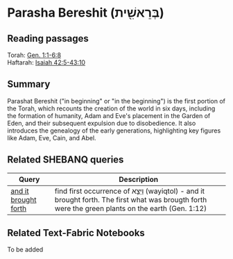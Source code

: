 # Parasha Bereshit (בְּרֵאשִׁ֖ית)

## Reading passages

Torah: <a href="https://www.stepbible.org/?q=version=NASB2020|reference=Gen.1:1-6:8&options=HNVUG" target="_blank">Gen. 1:1-6:8</a><br>
Haftarah: <a href="https://www.stepbible.org/?q=version=NASB2020|reference=Isa.42:5-43:10&options=HNVUG" target="_blank">Isaiah 42:5-43:10</a>

## Summary

Parashat Bereshit ("in beginning" or "in the beginning") is the first portion of the Torah, which recounts the creation of the world in six days, including the formation of humanity, Adam and Eve's placement in the Garden of Eden, and their subsequent expulsion due to disobedience. It also introduces the genealogy of the early generations, highlighting key figures like Adam, Eve, Cain, and Abel.

## Related SHEBANQ queries

Query | Description
--- | ---
[and it brought forth](https://shebanq.ancient-data.org/hebrew/text?iid=5623&page=1&mr=r&qw=q) | find first occurrence of וַיֵּצֵ֥א (wayiqtol) - and it brought forth. The first what was brougth forth were the green plants on the earth (Gen. 1:12)

## Related Text-Fabric Notebooks

To be added
